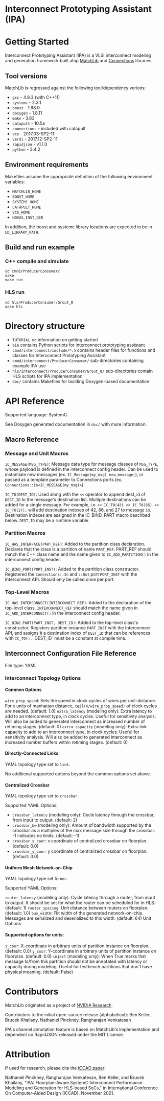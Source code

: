 Interconnect Prototyping Assistant (IPA)
========

# Getting Started

Interconnect Prototyping Assistant (IPA) is a VLSI interconnect modeling and generation framework built atop [MatchLib](https://github.com/NVlabs/matchlib) and [Connections](https://github.com/hlslibs/matchlib_connections) libraries.

## Tool versions

MatchLib is regressed against the following tool/dependency verions:

* `gcc` - 4.9.3 (with C++11)
* `systemc` - 2.3.1
* `boost` - 1.68.0
* `doxygen` - 1.8.11
* `make` - 3.82
* `catapult` - 10.5a
* `connections` - included with catapult
* `vcs` - 2017.03-SP2-11
* `verdi` - 2017.12-SP2-11
* `rapidjson` - v1.1.0
* `python` - 3.4.2

## Environment requirements

Makefiles assume the appropriate definition of the following environment variables:

* `MATCHLIB_HOME`
* `BOOST_HOME`
* `SYSTEMC_HOME`
* `CATAPULT_HOME`
* `VCS_HOME`
* `NOVAS_INST_DIR`

In addition, the boost and systemc library locations are expected to be in `LD_LIBRARY_PATH`.

## Build and run example

### C++ compile and simulate
    cd cmod/ProducerConsumer/
    make
    make run 

### HLS run
    cd hls/ProducerConsumer/Grout_0
    make hls

# Directory structure

* `TUTORIAL.md` information on getting started
* `bin` contains Python scripts for interconnect prototyping assistant
* `cmod/interconnect/include/*.h` contains header files for functions and classes for Interconnect Prototyping Assistant
* `cmod/interconnect/ProducerConsumer/` sub-directories containing example IPA use
* `hls/interconnect/ProducerConsumer/Grout_0/` sub-directories contain HLS scripts for IPA implementation
* `doc/` contains Makefiles for building Doxygen-based documentation

# API Reference

Supported language: SystemC.

See Doxygen generated documentation in `doc/` with more information.

## Macro Reference

### Message and Unit Macros

`IC_MESSAGE(MSG_TYPE)`: Message data type for message classes of `MSG_TYPE`, whose payload is defined in the interconnect config header. Can be used to instantiate new messages (ex. `IC_Message(my_msg) new_message;`), or passed as a template parameter to Connections ports (ex. `Connections::In<IC_MESSAGE(my_msg)>`).

`IC_TO(DEST_ID)`: Used along with the `<<` operator to append dest_id of `DEST_ID` to the message's destination list. Multiple destinations can be added for a single message. For example, `im << IC_TO(42) << IC_TO(86) << IC_TO(27);` will add destination indexes of 42, 86, and 27 to message `im`. Destination indexes are assigned in the IC_BIND_PART macro described below. `DEST_ID` may be a runtime variable.

### Partition Macros

`IC_HAS_INTERFACE(PART_REF)`: Added to the partition class declaration. Declares that the class is a partition of name `PART_REF`. PART_REF should match the C++ class name and the name given to `IC_ADD_PARTITION()` in the interconnect config header.

`IC_BIND_PORT(PORT_INST)`: Added to the partition class constructor. Registered the `Connections::In` and `::Out` port `PORT_INST` with the Interconnect API. Should only be called once per port.

### Top-Level Macros

`IC_HAS_INTERCONNECT(INTERCONNECT_REF)`: Added to the declaration of the top-level class. `INTERCONNECT_REF` should match the name given in `IC_ADD_INTERCONNECT()` in the interconnect config header.

`IC_BIND_PART(PART_INST, DEST_ID)`: Added to the top-level class's constructor. Registers partition instance `PART_INST` with the Interconnect API, and assigns it a destination index of `DEST_ID` that can be references with `IC_TO(). `DEST_ID` must be a constant at compile time. 

## Interconnect Configuration File Reference

File type: YAML

### Interconnect Topology Options

#### Common Options

`wire_prop_speed`: Sets the speed in clock cycles of wires per unit-distance. For `X` units of manhattan distance, `ceil(X/wire_prop_speed)` of clock cycles are needed.  (default: 1.0)
`extra_latency` (modeling only): Extra latency to add to an interconnect type, in clock cycles. Useful for sensitivity analysis. Will also be added to generated interconnect as increased number of retiming stages. (default: 0)
`extra_capacity` (modeling only):  Extra link capacity to add to an interconnect type, in clock cycles. Useful for sensitivity analysis. Will also be added to generated interconnect as increased number buffers within retiming stages. (default: 0)

#### Directly-Connected Links

YAML topology type set to `link`.

No additional supported options beyond the common options set above.

#### Centralized Crossbar

YAML topology type set to `crossbar`.

Supported YAML Options:

* `crossbar_latency` (modeling only): Cycle latency through the crossbar, from input to output.  (default: 2)
* `crossbar_bw` (modeling only): Amount of bandwidth supported by the crossbar as a multiples of the max message size through the crossbar. -1 indicates no limits.  (default: -1)
* `crossbar_x_coor`: x coordinate of centralized crossbar on floorplan.  (default: 0.0)
* `crossbar_y_coor`: y coordinate of centralized crossbar on floorplan.  (default: 0.0)

#### Uniform Mesh Network-on-Chip

YAML topology type set to `noc`.

Supported YAML Options:

`router_latency` (modeling only): Cycle latency through a router, from input to output. It should be set for what the router can be scheduled for in HLS.  (default: 1)
`router_spacing`: Unit distance between routers on floorplan.  (default: 1.0)
`bus_width`: Flit width of the generated network-on-chip. Messages are serialized and deserialized to this width. (default: 64)
Unit Options

#### Supported options for units:

`x_coor`: X-coordinate in arbitrary units of partition instance on floorplan,.  (default: 0.0)
`y_coor`: Y-coordinate in arbitrary units of partition instance on floorplan.  (default: 0.0)
`inject` (modeling only): When True marks that message to/from this partition should not be annotated with latency or capacity during modeling. Useful for testbench partitions that don't have physical meaning.  (default: False)

# Contributors

MatchLib originated as a project of [NVIDIA Research](https://research.nvidia.com).

Contributors to the initial open-source release (alphabetical): Ben Keller, Brucek Khailany, Nathaniel Pinckney, Rangharajan Venkatesan

IPA's channel annotation feature is based on MatchLib's implementation and dependent on RapidJSON released under the MIT License. 

# Attribution

If used for research, please cite the [ICCAD paper](https://d1qx31qr3h6wln.cloudfront.net/publications/IPA_ICCAD_2021_Manuscript.pdf):

Nathaniel Pinckney, Rangharajan Venkatesan, Ben Keller, and Brucek Khailany, "IPA: Floorplan-Aware SystemC Interconnect Performance Modeling and Generation for HLS-based SoCs," in International Conference On Computer-Aided Design (ICCAD), November 2021.

